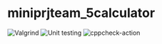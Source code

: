 # miniprjteam_5calculator
![Valgrind](https://github.com/99003177/miniprjteam_5calculator/workflows/Valgrind/badge.svg)
![Unit testing](https://github.com/99003177/miniprjteam_5calculator/workflows/Unit%20testing/badge.svg)
![cppcheck-action](https://github.com/99003177/miniprjteam_5calculator/workflows/cppcheck-action/badge.svg)
